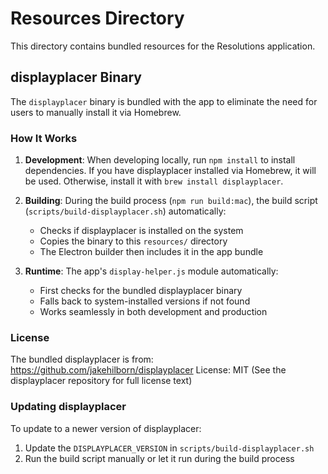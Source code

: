 # Resources Directory

This directory contains bundled resources for the Resolutions application.

## displayplacer Binary

The `displayplacer` binary is bundled with the app to eliminate the need for users to manually install it via Homebrew.

### How It Works

1. **Development**: When developing locally, run `npm install` to install dependencies. If you have displayplacer installed via Homebrew, it will be used. Otherwise, install it with `brew install displayplacer`.

2. **Building**: During the build process (`npm run build:mac`), the build script (`scripts/build-displayplacer.sh`) automatically:
   - Checks if displayplacer is installed on the system
   - Copies the binary to this `resources/` directory
   - The Electron builder then includes it in the app bundle

3. **Runtime**: The app's `display-helper.js` module automatically:
   - First checks for the bundled displayplacer binary
   - Falls back to system-installed versions if not found
   - Works seamlessly in both development and production

### License

The bundled displayplacer is from: https://github.com/jakehilborn/displayplacer
License: MIT (See the displayplacer repository for full license text)

### Updating displayplacer

To update to a newer version of displayplacer:
1. Update the `DISPLAYPLACER_VERSION` in `scripts/build-displayplacer.sh`
2. Run the build script manually or let it run during the build process
